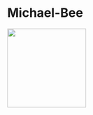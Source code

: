 # Michael-Bee

<img height="180em" src="https://github-readme-stats.vercel.app/api?username=Michael-Bee&show_icons=true&hide_border=true&&count_private=true&include_all_commits=true" />